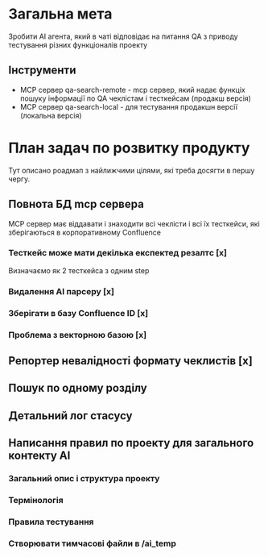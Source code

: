 # Загальна мета
Зробити AI агента, який в чаті відповідає на питання QA з приводу тестування різних функціоналів проекту

## Інструменти
* MCP сервер qa-search-remote - mcp сервер, який надає функціх пошуку інформації по QA чеклістам і тесткейсам (продакш версія)
* MCP сервер qa-search-local - для тестування продакшн версії (локальна версія)

# План задач по розвитку продукту
Тут описано роадмап з найлижчими цілями, які треба досягти в першу чергу.

## Повнота БД mcp сервера
MCP сервер має віддавати і знаходити всі чеклісти і всі їх тесткейси, які зберігаються в корпоративному Confluence

### Тесткейc може мати декілька експектед резалтc [x]
Визначаємо як 2 тесткейса з одним step
### Видалення AI парсеру [x]
### Зберігати в базу Confluence ID [x]
### Проблема з векторною базою [x]

## Репортер невалідності формату чеклистів [x]
## Пошук по одному розділу
## Детальний лог стасусу


## Написання правил по проекту для загального контекту AI
### Загальний опис і структура проекту
### Термінологія
### Правила тестування
### Створювати тимчасові файли в /ai_temp